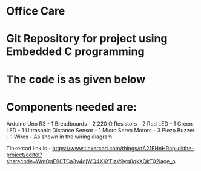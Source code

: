 # Office Care
# Git Repository for project using Embedded C programming
# The code is as given below

# Components needed are:
Arduino Uno R3             - 1
Breadboards                - 2
220 Ω Resistors            - 2
Red LED                    - 1
Green LED                  - 1
Ultrasonic Distance Sensor - 1
Micro Servo Motors         - 3
Piezo Buzzer               - 1
Wires                      - As shown in the wiring diagram

Tinkercad link is - https://www.tinkercad.com/things/dA21EHnHRap-dlithe-project/editel?sharecode=WmOqE90TCa3y4djWQ4XKfTIzV9yq0qkXQkT02iage_o

